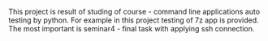 This project is result of studing of course - command line applications auto testing by python. For example in this project testing of 7z app is provided. The most important is seminar4 - final task with applying ssh connection.
